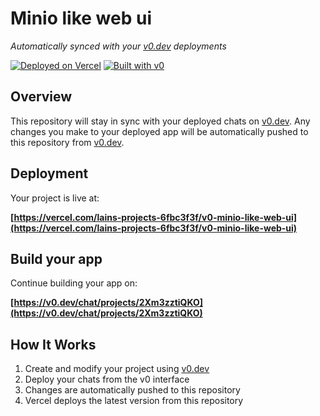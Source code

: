 # Minio like web ui

*Automatically synced with your [v0.dev](https://v0.dev) deployments*

[![Deployed on Vercel](https://img.shields.io/badge/Deployed%20on-Vercel-black?style=for-the-badge&logo=vercel)](https://vercel.com/lains-projects-6fbc3f3f/v0-minio-like-web-ui)
[![Built with v0](https://img.shields.io/badge/Built%20with-v0.dev-black?style=for-the-badge)](https://v0.dev/chat/projects/2Xm3zztiQKO)

## Overview

This repository will stay in sync with your deployed chats on [v0.dev](https://v0.dev).
Any changes you make to your deployed app will be automatically pushed to this repository from [v0.dev](https://v0.dev).

## Deployment

Your project is live at:

**[https://vercel.com/lains-projects-6fbc3f3f/v0-minio-like-web-ui](https://vercel.com/lains-projects-6fbc3f3f/v0-minio-like-web-ui)**

## Build your app

Continue building your app on:

**[https://v0.dev/chat/projects/2Xm3zztiQKO](https://v0.dev/chat/projects/2Xm3zztiQKO)**

## How It Works

1. Create and modify your project using [v0.dev](https://v0.dev)
2. Deploy your chats from the v0 interface
3. Changes are automatically pushed to this repository
4. Vercel deploys the latest version from this repository
